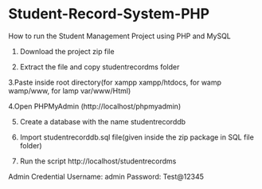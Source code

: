 # Student-Record-System-PHP

How to run the Student Management Project using PHP and MySQL

1. Download the project zip file

2. Extract the file and copy studentrecordms   folder

3.Paste inside root directory(for xampp xampp/htdocs, for wamp wamp/www, for lamp var/www/Html)

4.Open PHPMyAdmin (http://localhost/phpmyadmin)

5. Create a database with the name studentrecorddb

6. Import studentrecorddb.sql file(given inside the zip package in SQL file folder)

7. Run the script http://localhost/studentrecordms

Admin Credential
Username: admin
Password: Test@12345
